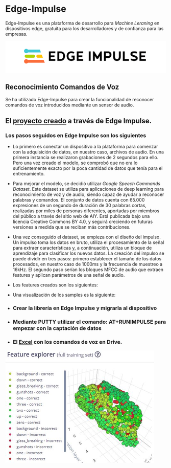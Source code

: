 # Edge-Impulse

Edge-Impulse es una plataforma de desarrollo para *Machine Leraning* en dispositivos edge, gratuita para los desarrolladores y de confianza para las empresas.

![alt text](https://github.com/InigoZalaya/Proyecto-Tecnologias-Industriales/blob/main/Edge%20Impulse/thumbnail_edge-impulse_01.png)

## Reconocimiento Comandos de Voz

Se ha utilizado Edge-Impulse para crear la funcionalidad de reconocer comandos de voz introducidos mediante un sensor de audio. 

 ## El [proyecto creado](https://studio.edgeimpulse.com/public/65423/latest) a través de Edge Impulse.
 ### Los pasos seguidos en Edge Impulse son los siguientes

*  Lo primero es conectar un dispositivo a la plataforma para comenzar con la adquisición de datos, en nuestro caso, archivos de audio. En una primera instancia se realizaron grabaciones de 2 segundos para ello. Pero una vez creado el modelo, se comprobó que no era lo suficientemente exacto por la poca cantidad de datos que tenía para el entrenamiento.
*  Para mejorar el modelo, se decidió utilizar *Google Speech Commands Dataset*. Este dataset se utiliza para aplicaciones de deep learning para reconocimiento de voz y de audio, siendo capaz de ayudar a reconocer palabras y comandos. El conjunto de datos cuenta con 65.000 expresiones de un segundo de duración de 30 palabras cortas, realizadas por miles de personas diferentes, aportadas por miembros del público a través del sitio web de AIY. Está publicada bajo una licencia Creative Commons BY 4.0, y seguirá creciendo en futuras versiones a medida que se reciban más contribuciones.

*  Una vez conseguido el dataset, se empieza con el diseño del impulso. Un impulso toma los datos en bruto, utiliza el procesamiento de la señal para extraer características y, a continuación, utiliza un bloque de aprendizaje para clasificar los nuevos datos.
La creación del impulso se puede dividir en tres pasos: primero establecer el tamaño de los datos procesados, en nuestro caso de 1000ms y la frecuencia de muestreo a 16kHz. El segundo paso serían los bloques MFCC de audio que extraen features y aplican parámetros de una señal de audio.

*  Los features creados son los siguientes:

*  Una visualización de los samples es la siguiente:

* ### Crear la librería en Edge Impulse y migrarla al dispositivo
* ### Mediante PUTTY utilizar el comando: AT+RUNIMPULSE para empezar con la captación de datos 

* ### El [Excel](https://docs.google.com/spreadsheets/d/1DuhQhVBs4jBqO62ucJH18hLz-siLDMmFLaAkOy_AL4A/edit#gid=956814287) con los comandos de voz en Drive.

![alt text](https://github.com/InigoZalaya/Proyecto-Tecnologias-Industriales/blob/main/Edge%20Impulse/edge.JPG)

